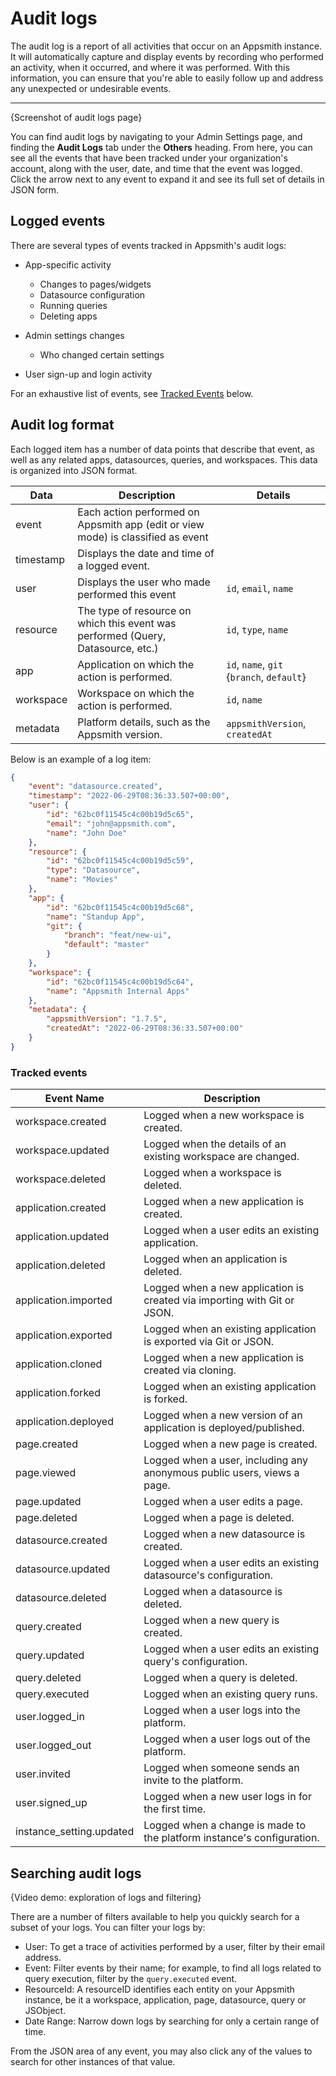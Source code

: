 # Audit logs

The audit log is a report of all activities that occur on an Appsmith instance. It will automatically capture and display events by recording who performed an activity, when it occurred, and where it was performed. With this information, you can ensure that you're able to easily follow up and address any unexpected or undesirable events.

---

{Screenshot of audit logs page}

You can find audit logs by navigating to your Admin Settings page, and finding the **Audit Logs** tab under the **Others** heading. From here, you can see all the events that have been tracked under your organization's account, along with the user, date, and time that the event was logged. Click the arrow next to any event to expand it and see its full set of details in JSON form.

## Logged events

There are several types of events tracked in Appsmith's audit logs:

- App-specific activity
    - Changes to pages/widgets
    - Datasource configuration
    - Running queries
    - Deleting apps

- Admin settings changes
    - Who changed certain settings

- User sign-up and login activity

For an exhaustive list of events, see [Tracked Events](#tracked-events) below.

## Audit log format

Each logged item has a number of data points that describe that event, as well as any related apps, datasources, queries, and workspaces. This data is organized into JSON format.

| Data | Description | Details |
|------|-------------|---------|
| event | Each action performed on Appsmith app (edit or view mode) is classified as event |  |
| timestamp | Displays the date and time of a logged event. |  |
| user | Displays the user who made performed this event | `id`, `email`, `name` |
| resource | The type of resource on which this event was performed (Query, Datasource, etc.) | `id`, `type`, `name` |
| app | Application on which the action is performed. | `id`, `name`, `git` {`branch`, `default`} |
| workspace | Workspace on which the action is performed. | `id`, `name` |
| metadata | Platform details, such as the Appsmith version. | `appsmithVersion`, `createdAt` |

Below is an example of a log item:

```JSON
{
    "event": "datasource.created",
    "timestamp": "2022-06-29T08:36:33.507+00:00",
    "user": {
        "id": "62bc0f11545c4c00b19d5c65",
        "email": "john@appsmith.com",
        "name": "John Doe"
    },
    "resource": {
        "id": "62bc0f11545c4c00b19d5c59",
        "type": "Datasource",
        "name": "Movies"
    },
    "app": {
        "id": "62bc0f11545c4c00b19d5c68",
        "name": "Standup App",
        "git": {
            "branch": "feat/new-ui",
            "default": "master"
        }
    },
    "workspace": {
        "id": "62bc0f11545c4c00b19d5c64",
        "name": "Appsmith Internal Apps"
    },
    "metadata": {
        "appsmithVersion": "1.7.5",
        "createdAt": "2022-06-29T08:36:33.507+00:00"
    }
}
```

### Tracked events

| Event Name | Description |
|------------|-------------|
| workspace.created | Logged when a new workspace is created. |
| workspace.updated | Logged when the details of an existing workspace are changed. |
| workspace.deleted | Logged when a workspace is deleted. |
| application.created | Logged when a new application is created. |
| application.updated | Logged when a user edits an existing application. |
| application.deleted | Logged when an application is deleted. |
| application.imported | Logged when a new application is created via importing with Git or JSON. |
| application.exported | Logged when an existing application is exported via Git or JSON. |
| application.cloned | Logged when a new application is created via cloning. |
| application.forked | Logged when an existing application is forked. |
| application.deployed | Logged when a new version of an application is deployed/published. |
| page.created | Logged when a new page is created. |
| page.viewed | Logged when a user, including any anonymous public users, views a page. |
| page.updated | Logged when a user edits a page. |
| page.deleted | Logged when a page is deleted. |
| datasource.created | Logged when a new datasource is created. |
| datasource.updated | Logged when a user edits an existing datasource's configuration. |
| datasource.deleted | Logged when a datasource is deleted. |
| query.created | Logged when a new query is created. |
| query.updated | Logged when a user edits an existing query's configuration. |
| query.deleted | Logged when a query is deleted. |
| query.executed | Logged when an existing query runs. |
| user.logged_in | Logged when a user logs into the platform. |
| user.logged_out | Logged when a user logs out of the platform. |
| user.invited | Logged when someone sends an invite to the platform. |
| user.signed_up | Logged when a new user logs in for the first time. |
| instance_setting.updated | Logged when a change is made to the platform instance's configuration. |

## Searching audit logs

{Video demo: exploration of logs and filtering}

There are a number of filters available to help you quickly search for a subset of your logs. You can filter your logs by:
- User: To get a trace of activities performed by a user, filter by their email address.
- Event: Filter events by their name; for example, to find all logs related to query execution, filter by the `query.executed` event.
- ResourceId: A resourceID identifies each entity on your Appsmith instance, be it a workspace, application, page, datasource, query or JSObject.
- Date Range: Narrow down logs by searching for only a certain range of time.

From the JSON area of any event, you may also click any of the values to search for other instances of that value.